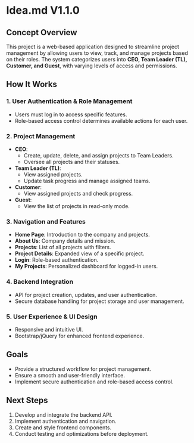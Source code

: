 # Idea.md V1.1.0

## Concept Overview
This project is a web-based application designed to streamline project management by allowing users to view, track, and manage projects based on their roles. The system categorizes users into **CEO, Team Leader (TL), Customer, and Guest**, with varying levels of access and permissions.

## How It Works
### 1. **User Authentication & Role Management**
- Users must log in to access specific features.
- Role-based access control determines available actions for each user.

### 2. **Project Management**
- **CEO**:
    - Create, update, delete, and assign projects to Team Leaders.
    - Oversee all projects and their statuses.
- **Team Leader (TL)**:
    - View assigned projects.
    - Update task progress and manage assigned teams.
- **Customer**:
    - View assigned projects and check progress.
- **Guest**:
    - View the list of projects in read-only mode.

### 3. **Navigation and Features**
- **Home Page**: Introduction to the company and projects.
- **About Us**: Company details and mission.
- **Projects**: List of all projects with filters.
- **Project Details**: Expanded view of a specific project.
- **Login**: Role-based authentication.
- **My Projects**: Personalized dashboard for logged-in users.

### 4. **Backend Integration**
- API for project creation, updates, and user authentication.
- Secure database handling for project storage and user management.

### 5. **User Experience & UI Design**
- Responsive and intuitive UI.
- Bootstrap/jQuery for enhanced frontend experience.

## Goals
- Provide a structured workflow for project management.
- Ensure a smooth and user-friendly interface.
- Implement secure authentication and role-based access control.

## Next Steps
1. Develop and integrate the backend API.
2. Implement authentication and navigation.
3. Create and style frontend components.
4. Conduct testing and optimizations before deployment.

